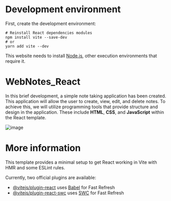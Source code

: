 # Development environment

First, create the development environment:
```
# Reinstall React dependencies modules
npm install vite --save-dev
# or
yarn add vite --dev
```
This website needs to install [Node.js](https://nodejs.org/en), other execution environments that require it.

# WebNotes_React
In this brief development, a simple note taking application has been created. This application will allow the user to create, view, edit, and delete notes. To achieve this, we will utilize programming tools that provide structure and design in the application. These include **HTML**, **CSS**, and **JavaScript** within the React template. 

![image](https://github.com/Adr4563/WebNotes-React/assets/135796378/059e1889-56fe-4ab4-8edb-929fadbb6cdd)


# More information 

This template provides a minimal setup to get React working in Vite with HMR and some ESLint rules.

Currently, two official plugins are available:

- [@vitejs/plugin-react](https://github.com/vitejs/vite-plugin-react/blob/main/packages/plugin-react/README.md) uses [Babel](https://babeljs.io/) for Fast Refresh
- [@vitejs/plugin-react-swc](https://github.com/vitejs/vite-plugin-react-swc) uses [SWC](https://swc.rs/) for Fast Refresh
